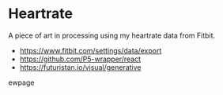# Heartrate

A piece of art in processing using my heartrate data from Fitbit.

 - https://www.fitbit.com/settings/data/export
 - https://github.com/P5-wrapper/react
 - https://futuristan.io/visual/generative



ewpage

